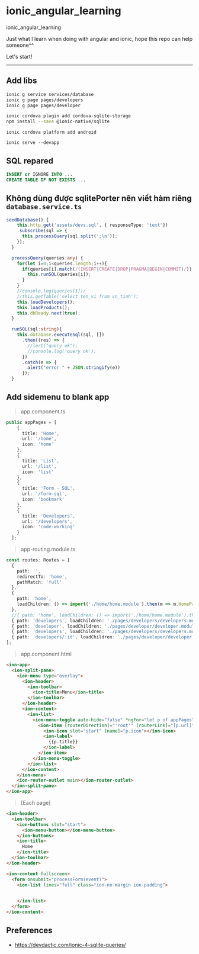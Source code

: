 # ionic_angular_learning
ionic_angular_learning

Just what I learn when doing with angular and ionic, hope this repo can help someone^^

Let's start!

***

## Add libs

```bash
ionic g service services/database
ionic g page pages/developers
ionic g page pages/developer
```

```bash
ionic cordova plugin add cordova-sqlite-storage
npm install --save @ionic-native/sqlite
```

`ionic cordova platform add android`

`ionic serve --devapp`

## SQL repared

```sql
INSERT or IGNORE INTO ...
CREATE TABLE IF NOT EXISTS ...
```

## Không dùng được sqlitePorter nên viết hàm riêng `database.service.ts`

```ts
seedDatabase() {
    this.http.get('assets/devs.sql', { responseType: 'text'})
    .subscribe(sql => {
      this.processQuery(sql.split(';\n'));
    });
  }

  processQuery(queries:any) {
    for(let i=0;i<queries.length;i++){
      if(queries[i].match(/(INSERT|CREATE|DROP|PRAGMA|BEGIN|COMMIT)/)) {
        this.runSQL(queries[i]);
      }
    }
    //console.log(queries[1]);
    //this.getTable('select ten_vi from vn_tinh');
    this.loadDevelopers();
    this.loadProducts();
    this.dbReady.next(true);
  }

  runSQL(sql:string){
    this.database.executeSql(sql, [])
      .then((res) => {
        //lert("query ok");
        //console.log('query ok');
      })
      .catch(e => {
        alert("error " + JSON.stringify(e))
      });
  }
```

## Add sidemenu to blank app

> app.component.ts

```ts
public appPages = [
    {
      title: 'Home',
      url: '/home',
      icon: 'home'
    },
    {
      title: 'List',
      url: '/list',
      icon: 'list'
    },
    {
      title: 'Form - SQL',
      url: '/form-sql',
      icon: 'bookmark'
    },
    {
      title: 'Developers',
      url: '/developers',
      icon: 'code-working'
    }
  ];
```

> app-routing.module.ts

```ts
const routes: Routes = [
  {
    path: '',
    redirectTo: 'home',
    pathMatch: 'full'
  },
  {
    path: 'home',
    loadChildren: () => import('./home/home.module').then(m => m.HomePageModule)
  },
  //{ path: 'home', loadChildren: () => import('./home/home.module').then( m => m.HomePageModule)},
  { path: 'developers', loadChildren: './pages/developers/developers.module#DevelopersPageModule' },
  { path: 'developer', loadChildren: './pages/developer/developer.module#DeveloperPageModule' },
  { path: 'developers', loadChildren: './pages/developers/developers.module#DevelopersPageModule' },
  { path: 'developers/:id', loadChildren: './pages/developer/developer.module#DeveloperPageModule' },
];
```

> app.component.html

```html
<ion-app>
  <ion-split-pane>
    <ion-menu type="overlay">
      <ion-header>
        <ion-toolbar>
          <ion-title>Menu</ion-title>
        </ion-toolbar>
      </ion-header>
      <ion-content>
        <ion-list>
          <ion-menu-toggle auto-hide="false" *ngFor="let p of appPages">
            <ion-item [routerDirection]="'root'" [routerLink]="[p.url]">
              <ion-icon slot="start" [name]="p.icon"></ion-icon>
              <ion-label>
                {{p.title}}
              </ion-label>
            </ion-item>
          </ion-menu-toggle>
        </ion-list>
      </ion-content>
    </ion-menu>
    <ion-router-outlet main></ion-router-outlet>
  </ion-split-pane>
</ion-app>
```

> [Each page]

```html
<ion-header>
  <ion-toolbar>
    <ion-buttons slot="start">
      <ion-menu-button></ion-menu-button>
    </ion-buttons>
    <ion-title>
      Home
    </ion-title>
  </ion-toolbar>
</ion-header>

<ion-content fullscreen>
  <form onsubmit="processForm(event)">
    <ion-list lines="full" class="ion-no-margin ion-padding">

      
    </ion-list>
  </form>
</ion-content>
```





## Preferences

* https://devdactic.com/ionic-4-sqlite-queries/